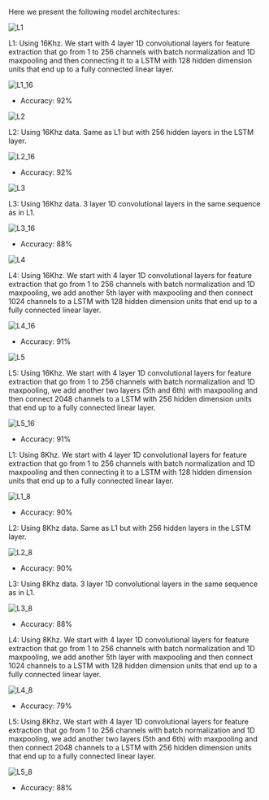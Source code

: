 Here we present the following model architectures:


![L1](https://user-images.githubusercontent.com/92716609/165109468-1648f7c6-7543-44de-a3e4-1e6310ec8f86.png)

L1: Using 16Khz. We start with 4 layer 1D convolutional layers for feature extraction that go from 1 to 256 channels with batch normalization and 1D maxpooling and then connecting it to a LSTM with 128 hidden dimension units that end up to a fully connected linear layer.

![L1_16](https://user-images.githubusercontent.com/92716609/165107940-2f3a0b5f-8f0e-45db-bfdd-8eabcafc9de7.png)
  * Accuracy: 92%


![L2](https://user-images.githubusercontent.com/92716609/165109483-2ff8e910-d588-433a-ab29-9bc5f2741bd0.png)

L2: Using 16Khz data. Same as L1 but with 256 hidden layers in the LSTM layer.

![L2_16](https://user-images.githubusercontent.com/92716609/165108084-7c0c01e2-7c23-4798-b6f3-c217b0601c14.png)
  * Accuracy: 92%


![L3](https://user-images.githubusercontent.com/92716609/165109514-73e9353b-2531-49e9-99b9-4ba7b0235d3f.png)

L3: Using 16Khz data. 3 layer 1D convolutional layers in the same sequence as in L1.

![L3_16](https://user-images.githubusercontent.com/92716609/165108235-ef43bdfe-6d71-42cb-af52-7c4e87c8ea6a.png)
  * Accuracy: 88%


![L4](https://user-images.githubusercontent.com/92716609/165109544-d5fe7fb5-a42c-42f0-86b6-4214b0fdbf05.png)

L4: Using 16Khz. We start with 4 layer 1D convolutional layers for feature extraction that go from 1 to 256 channels with batch normalization and 1D maxpooling, we add another 5th layer with maxpooling and then connect 1024 channels to a LSTM with 128 hidden dimension units that end up to a fully connected linear layer.

![L4_16](https://user-images.githubusercontent.com/92716609/165108381-b54149e4-6b4b-4804-af76-ef50f948a916.png)
  * Accuracy: 91%


![L5](https://user-images.githubusercontent.com/92716609/165109560-6c4066cd-afe0-4009-b1d6-0a259977a666.png)

L5: Using 16Khz. We start with 4 layer 1D convolutional layers for feature extraction that go from 1 to 256 channels with batch normalization and 1D maxpooling, we add another two layers (5th and 6th) with maxpooling and then connect 2048 channels to a LSTM with 256 hidden dimension units that end up to a fully connected linear layer.

![L5_16](https://user-images.githubusercontent.com/92716609/165108398-8ef13283-d1d6-4106-9f4e-52bc37ef6aaa.png)
  * Accuracy: 91%

L1: Using 8Khz. We start with 4 layer 1D convolutional layers for feature extraction that go from 1 to 256 channels with batch normalization and 1D maxpooling and then connecting it to a LSTM with 128 hidden dimension units that end up to a fully connected linear layer.

![L1_8](https://user-images.githubusercontent.com/92716609/165107984-1f7c7276-9747-42c5-af3f-e282f8681305.png)
  * Accuracy: 90%

L2: Using 8Khz data. Same as L1 but with 256 hidden layers in the LSTM layer.

![L2_8](https://user-images.githubusercontent.com/92716609/165108138-3487e371-f074-4f54-9743-32140254dcbb.png)
  * Accuracy: 90%

L3: Using 8Khz data. 3 layer 1D convolutional layers in the same sequence as in L1.

![L3_8](https://user-images.githubusercontent.com/92716609/165108276-ad8f3eae-1145-45f7-a674-b0c3f90abf00.png)
  * Accuracy: 88%

L4: Using 8Khz. We start with 4 layer 1D convolutional layers for feature extraction that go from 1 to 256 channels with batch normalization and 1D maxpooling, we add another 5th layer with maxpooling and then connect 1024 channels to a LSTM with 128 hidden dimension units that end up to a fully connected linear layer.

![L4_8](https://user-images.githubusercontent.com/92716609/165108318-16727ccb-73bf-4a14-89eb-f3204b79ec57.png)
  * Accuracy: 79%

L5: Using 8Khz. We start with 4 layer 1D convolutional layers for feature extraction that go from 1 to 256 channels with batch normalization and 1D maxpooling, we add another two layers (5th and 6th) with maxpooling and then connect 2048 channels to a LSTM with 256 hidden dimension units that end up to a fully connected linear layer.

![L5_8](https://user-images.githubusercontent.com/92716609/165108340-f22028f1-a4a6-4e7b-82ef-e76722a31252.png)
  * Accuracy: 88%
